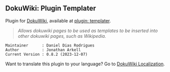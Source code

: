 ## DokuWiki: Plugin Templater
Plugin for [DokuWiki](https://www.dokuwiki.org), available at [plugin: templater](https://www.dokuwiki.org/plugin:templater).

> _Allows dokuwiki pages to be used as templates to be inserted into other dokuwiki pages, such as Wikipedia._

    Maintainer      : Daniel Dias Rodrigues
    Author          : Jonathan Arkell
    Current Version : 0.8.2 (2023-12-07)

Want to translate this plugin to your language? Go to [DokuWiki Localization](https://translate.dokuwiki.org/plugin/templater).